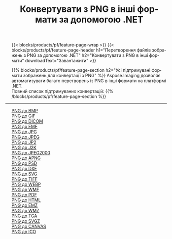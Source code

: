 ﻿---
title: Конвертувати з PNG в інші формати за допомогою .NET 
weight: 3920
url: /uk/net/conversion/from/png 
lang: uk
langdirlevel: 2
locales: zh-hans,ja,it,ru,de,es,fr,nl,id,lt,pl,pt,vi,tr,ko,zh-hant,ar,hi,th,sv,cs,uk,he
description: За допомогою Aspose.Imaging ви можете легко конвертувати з PNG в інші формати
---

{{< blocks/products/pf/feature-page-wrap >}}
{{< blocks/products/pf/feature-page-header h1="Перетворення файлів зображень з PNG за допомогою .NET" h2="Конвертувати з PNG в інші формати" downloadText="Завантажити" >}}


{{% blocks/products/pf/feature-page-section  h2="Усі підтримувані формати зображень для конвертації з PNG" %}}
Aspose.Imaging дозволяє автоматизувати багато перетворень із PNG в інші формати на платформі .NET.
<br/>
Повний список підтримуваних конвертацій:
{{% /blocks/products/pf/feature-page-section %}}
<div class="container-fluid productfamilypage bg-gray">
    <div class="convertypes bg-gray agp-content section">
        <div class="container">
		<hr style="margin-left:-20px;"/>
		<div class="row other-converters">
		    <div class='col-md-2 other-converter remove-lp remove-rp'><a href="/imaging/uk/net/conversion/png-to-bmp" >PNG до BMP</a></div><div class='col-md-2 other-converter remove-lp remove-rp'><a href="/imaging/uk/net/conversion/png-to-gif" >PNG до GIF</a></div><div class='col-md-2 other-converter remove-lp remove-rp'><a href="/imaging/uk/net/conversion/png-to-dicom" >PNG до DICOM</a></div><div class='col-md-2 other-converter remove-lp remove-rp'><a href="/imaging/uk/net/conversion/png-to-emf" >PNG до EMF</a></div><div class='col-md-2 other-converter remove-lp remove-rp'><a href="/imaging/uk/net/conversion/png-to-jpg" >PNG до JPG</a></div><div class='col-md-2 other-converter remove-lp remove-rp'><a href="/imaging/uk/net/conversion/png-to-jpeg" >PNG до JPEG</a></div><div class='col-md-2 other-converter remove-lp remove-rp'><a href="/imaging/uk/net/conversion/png-to-jp2" >PNG до JP2</a></div><div class='col-md-2 other-converter remove-lp remove-rp'><a href="/imaging/uk/net/conversion/png-to-j2k" >PNG до J2K</a></div><div class='col-md-2 other-converter remove-lp remove-rp'><a href="/imaging/uk/net/conversion/png-to-jpeg2000" >PNG до JPEG2000</a></div><div class='col-md-2 other-converter remove-lp remove-rp'><a href="/imaging/uk/net/conversion/png-to-apng" >PNG до APNG</a></div><div class='col-md-2 other-converter remove-lp remove-rp'><a href="/imaging/uk/net/conversion/png-to-psd" >PNG до PSD</a></div><div class='col-md-2 other-converter remove-lp remove-rp'><a href="/imaging/uk/net/conversion/png-to-dxf" >PNG до DXF</a></div><div class='col-md-2 other-converter remove-lp remove-rp'><a href="/imaging/uk/net/conversion/png-to-svg" >PNG до SVG</a></div><div class='col-md-2 other-converter remove-lp remove-rp'><a href="/imaging/uk/net/conversion/png-to-tiff" >PNG до TIFF</a></div><div class='col-md-2 other-converter remove-lp remove-rp'><a href="/imaging/uk/net/conversion/png-to-webp" >PNG до WEBP</a></div><div class='col-md-2 other-converter remove-lp remove-rp'><a href="/imaging/uk/net/conversion/png-to-wmf" >PNG до WMF</a></div><div class='col-md-2 other-converter remove-lp remove-rp'><a href="/imaging/uk/net/conversion/png-to-pdf" >PNG до PDF</a></div><div class='col-md-2 other-converter remove-lp remove-rp'><a href="/imaging/uk/net/conversion/png-to-html" >PNG до HTML</a></div><div class='col-md-2 other-converter remove-lp remove-rp'><a href="/imaging/uk/net/conversion/png-to-emz" >PNG до EMZ</a></div><div class='col-md-2 other-converter remove-lp remove-rp'><a href="/imaging/uk/net/conversion/png-to-wmz" >PNG до WMZ</a></div><div class='col-md-2 other-converter remove-lp remove-rp'><a href="/imaging/uk/net/conversion/png-to-tga" >PNG до TGA</a></div><div class='col-md-2 other-converter remove-lp remove-rp'><a href="/imaging/uk/net/conversion/png-to-svgz" >PNG до SVGZ</a></div><div class='col-md-2 other-converter remove-lp remove-rp'><a href="/imaging/uk/net/conversion/png-to-canvas" >PNG до CANVAS</a></div><div class='col-md-2 other-converter remove-lp remove-rp'><a href="/imaging/uk/net/conversion/png-to-ico" >PNG до ICO</a></div>
                </div>
        </div>
    </div>
</div>
<br/>

